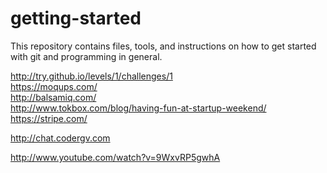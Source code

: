getting-started
===============

This repository contains files, tools, and instructions on how to get started with git and programming in general. 

http://try.github.io/levels/1/challenges/1  
https://moqups.com/  
http://balsamiq.com/  
http://www.tokbox.com/blog/having-fun-at-startup-weekend/  
https://stripe.com/
 

http://chat.codergv.com 


http://www.youtube.com/watch?v=9WxvRP5gwhA
